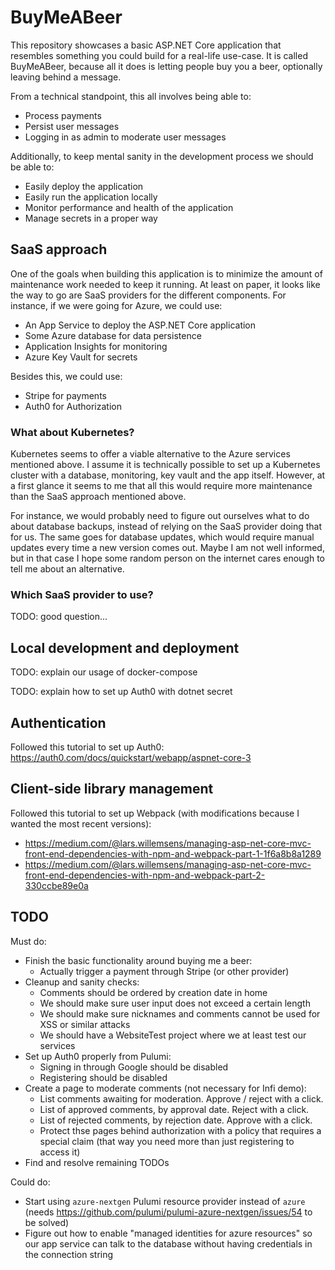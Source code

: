 # BuyMeABeer

This repository showcases a basic ASP.NET Core application that resembles something you could build
for a real-life use-case. It is called BuyMeABeer, because all it does is letting people buy you a
beer, optionally leaving behind a message.

From a technical standpoint, this all involves being able to:

* Process payments
* Persist user messages
* Logging in as admin to moderate user messages

Additionally, to keep mental sanity in the development process we should be able to:

* Easily deploy the application
* Easily run the application locally
* Monitor performance and health of the application
* Manage secrets in a proper way

## SaaS approach

One of the goals when building this application is to minimize the amount of maintenance work needed
to keep it running. At least on paper, it looks like the way to go are SaaS providers for the different
components. For instance, if we were going for Azure, we could use:

* An App Service to deploy the ASP.NET Core application
* Some Azure database for data persistence
* Application Insights for monitoring
* Azure Key Vault for secrets

Besides this, we could use:

* Stripe for payments
* Auth0 for Authorization

### What about Kubernetes?

Kubernetes seems to offer a viable alternative to the Azure services mentioned above. I assume it is
technically possible to set up a Kubernetes cluster with a database, monitoring, key vault and the app
itself. However, at a first glance it seems to me that all this would require more maintenance than
the SaaS approach mentioned above.

For instance, we would probably need to figure out ourselves what to do about database backups, instead
of relying on the SaaS provider doing that for us. The same goes for database updates, which would require
manual updates every time a new version comes out. Maybe I am not well informed, but in that case I hope
some random person on the internet cares enough to tell me about an alternative.

### Which SaaS provider to use?

TODO: good question...

## Local development and deployment

TODO: explain our usage of docker-compose

TODO: explain how to set up Auth0 with dotnet secret

## Authentication

Followed this tutorial to set up Auth0: https://auth0.com/docs/quickstart/webapp/aspnet-core-3

## Client-side library management

Followed this tutorial to set up Webpack (with modifications because I wanted the most recent versions):
* https://medium.com/@lars.willemsens/managing-asp-net-core-mvc-front-end-dependencies-with-npm-and-webpack-part-1-1f6a8b8a1289
* https://medium.com/@lars.willemsens/managing-asp-net-core-mvc-front-end-dependencies-with-npm-and-webpack-part-2-330ccbe89e0a

## TODO

Must do:

* Finish the basic functionality around buying me a beer:
    * Actually trigger a payment through Stripe (or other provider)
* Cleanup and sanity checks:
    * Comments should be ordered by creation date in home
    * We should make sure user input does not exceed a certain length
    * We should make sure nicknames and comments cannot be used for XSS or similar attacks
    * We should have a WebsiteTest project where we at least test our services
* Set up Auth0 properly from Pulumi:
    * Signing in through Google should be disabled
    * Registering should be disabled
* Create a page to moderate comments (not necessary for Infi demo):
    * List comments awaiting for moderation. Approve / reject with a click.
    * List of approved comments, by approval date. Reject with a click.
    * List of rejected comments, by rejection date. Approve with a click.
    * Protect thse pages behind authorization with a policy that requires a special claim (that way you need more than just registering to access it)
* Find and resolve remaining TODOs

Could do:

* Start using `azure-nextgen` Pulumi resource provider instead of `azure` (needs https://github.com/pulumi/pulumi-azure-nextgen/issues/54 to be solved)
* Figure out how to enable "managed identities for azure resources" so our app service can talk to the database without having credentials in the connection string
